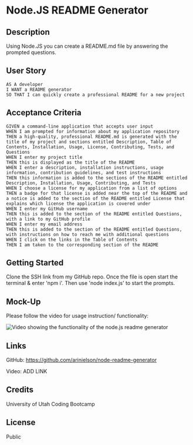 # Node.JS README Generator

## Description

Using Node.JS you can create a README.md file by answering the prompted questions.


## User Story

```
AS A developer
I WANT a README generator
SO THAT I can quickly create a professional README for a new project
```

## Acceptance Criteria

```
GIVEN a command-line application that accepts user input
WHEN I am prompted for information about my application repository
THEN a high-quality, professional README.md is generated with the title of my project and sections entitled Description, Table of Contents, Installation, Usage, License, Contributing, Tests, and Questions
WHEN I enter my project title
THEN this is displayed as the title of the README
WHEN I enter a description, installation instructions, usage information, contribution guidelines, and test instructions
THEN this information is added to the sections of the README entitled Description, Installation, Usage, Contributing, and Tests
WHEN I choose a license for my application from a list of options
THEN a badge for that license is added near the top of the README and a notice is added to the section of the README entitled License that explains which license the application is covered under
WHEN I enter my GitHub username
THEN this is added to the section of the README entitled Questions, with a link to my GitHub profile
WHEN I enter my email address
THEN this is added to the section of the README entitled Questions, with instructions on how to reach me with additional questions
WHEN I click on the links in the Table of Contents
THEN I am taken to the corresponding section of the README
```

## Getting Started

Clone the SSH link from my GitHub repo. Once the file is open start the terminal & enter 'npm i'. Then use 'node index.js' to start the prompts.

## Mock-Up

Please follow the video for usage instruction/ functionality:

![Video showing the functionality of the node.js readme generator](./assets/FILENAME)


## Links

GitHub: https://github.com/arinielson/node-readme-generator

Video: ADD LINK


## Credits

University of Utah Coding Bootcamp


## License

Public